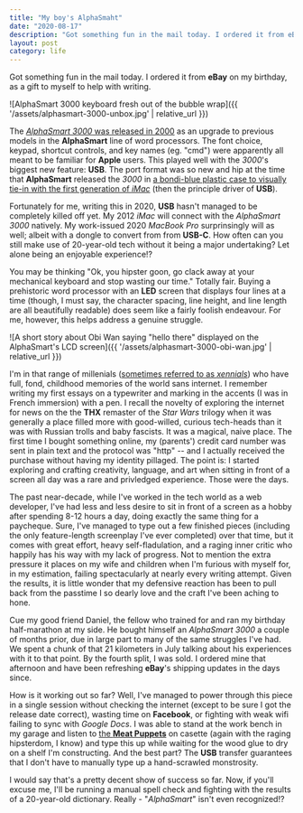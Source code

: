```yaml
---
title: "My boy's AlphaSmaht"
date: "2020-08-17"
description: "Got something fun in the mail today. I ordered it from eBay on my birthday, as a gift to myself to help with writing."
layout: post
category: life
---
```


Got something fun in the mail today. I ordered it from **eBay** on my birthday, as a gift to myself to help with writing. 

![AlphaSmart 3000 keyboard fresh out of the bubble wrap]({{ '/assets/alphasmart-3000-unbox.jpg' | relative_url }})

The [_AlphaSmart 3000_ was released in 2000](https://en.wikipedia.org/wiki/AlphaSmart#AlphaSmart_3000) as an upgrade to previous models in the **AlphaSmart** line of word processors. The font choice, keypad, shortcut controls, and key names (eg. "cmd") were apparently all meant to be familiar for **Apple** users. This played well with the _3000_'s biggest new feature: **USB**. The port format was so new and hip at the time that **AlphaSmart** released the _3000_ in [a bondi-blue plastic case to visually tie-in with the first generation of _iMac_](https://en.wikipedia.org/wiki/IMac_G3) (then the principle driver of **USB**).

Fortunately for me, writing this in 2020, **USB** hasn't managed to be completely killed off yet. My 2012 _iMac_ will connect with the _AlphaSmart 3000_ natively. My work-issued 2020 _MacBook Pro_ surprinsingly will as well; albeit with a dongle to convert from from **USB-C**. How often can you still make use of 20-year-old tech without it being a major undertaking? Let alone being an enjoyable experience!?

You may be thinking "Ok, you hipster goon, go clack away at your mechanical keyboard and stop wasting our time." Totally fair. Buying a prehistoric word processor with an **LED** screen that displays four lines at a time (though, I must say, the character spacing, line height, and line length are all beautifully readable) does seem like a fairly foolish endeavour. For me, however, this helps address a genuine struggle.

![A short story about Obi Wan saying "hello there" displayed on the AlphaSmart's LCD screen]({{ '/assets/alphasmart-3000-obi-wan.jpg' | relative_url }})

I'm in that range of millenials ([sometimes referred to as _xennials_](https://www.mentalfloss.com/article/502250/how-tell-if-youre-xennial)) who have full, fond, childhood memories of the world sans internet. I remember writing my first essays on a typewriter and marking in the accents (I was in French immersion) with a pen. I recall the novelty of exploring the internet for news on the the **THX** remaster of the _Star Wars_ trilogy when it was generally a place filled more with good-willed, curious tech-heads than it was with Russian trolls and baby fascists. It was a magical, naive place. The first time I bought something online, my (parents') credit card number was sent in plain text and the protocol was "http" -- and I actually received the purchase without having my identity pillaged. The point is: I started exploring and crafting creativity, language, and art when sitting in front of a screen all day was a rare and privledged experience. Those were the days.

The past near-decade, while I've worked in the tech world as a web developer, I've had less and less desire to sit in front of a screen as a hobby after spending 8-12 hours a day, doing exactly the same thing for a paycheque. Sure, I've managed to type out a few finished pieces (including the only feature-length screenplay I've ever completed) over that time, but it comes with great effort, heavy self-fladulation, and a raging inner critic who happily has his way with my lack of progress. Not to mention the extra pressure it places on my wife and children when I'm furious with myself for, in my estimation, failing spectacularly at nearly every writing attempt. Given the results, it is little wonder that my defensive reaction has been to pull back from the passtime I so dearly love and the craft I've been aching to hone.

Cue my good friend Daniel, the fellow who trained for and ran my birthday half-marathon at my side. He bought himself an _AlphaSmart 3000_ a couple of months prior, due in large part to many of the same struggles I've had. We spent a chunk of that 21 kilometers in July talking about his experiences with it to that point. By the fourth split, I was sold. I ordered mine that afternoon and have been refreshing **eBay**'s shipping updates in the days since. 

How is it working out so far? Well, I've managed to power through this piece in a single session without checking the internet (except to be sure I got the release date correct), wasting time on **Facebook**, or fighting with weak wifi failing to sync with _Google Docs_. I was able to stand at the work bench in my garage and listen to [the **Meat Puppets**](https://www.allmusic.com/album/meat-puppets-ii-mw0000193623) on casette (again with the raging hipsterdom, I know) and type this up while waiting for the wood glue to dry on a shelf I'm constructing. And the best part? The **USB** transfer guarantees that I don't have to manually type up a hand-scrawled monstrosity. 

I would say that's a pretty decent show of success so far. Now, if you'll excuse me, I'll be running a manual spell check and fighting with the results of a 20-year-old dictionary. Really - "_AlphaSmart_" isn't even recognized!?